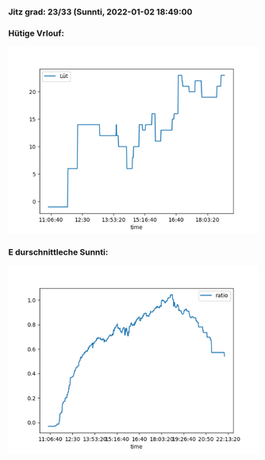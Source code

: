 ### Jitz grad: 23/33 (Sunnti, 2022-01-02 18:49:00

### Hütige Vrlouf:
![Graph](Today.png)

### E durschnittleche Sunnti:
![Graph](Sunnti.png)